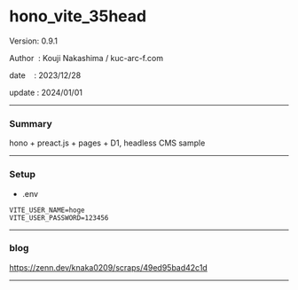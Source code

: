 ﻿# hono_vite_35head

 Version: 0.9.1

 Author  : Kouji Nakashima / kuc-arc-f.com

 date    : 2023/12/28

 update  : 2024/01/01   
***
### Summary

hono + preact.js + pages + D1, headless CMS sample


***
### Setup

* .env
```
VITE_USER_NAME=hoge
VITE_USER_PASSWORD=123456
```

***
### blog 

https://zenn.dev/knaka0209/scraps/49ed95bad42c1d

***

